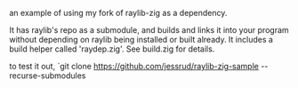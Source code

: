 an example of using my fork of raylib-zig as a dependency.

It has raylib's repo as a submodule, and builds and links it into your program without
depending on raylib being installed or built already. It includes a build helper called 'raydep.zig'. See build.zig for details.

to test it out, `git clone https://github.com/jessrud/raylib-zig-sample --recurse-submodules
